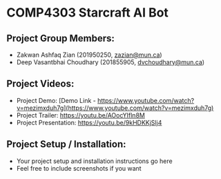 # COMP4303 Starcraft AI Bot

## Project Group Members:

* Zakwan Ashfaq Zian (201950250, zazian@mun.ca)
* Deep Vasantbhai Choudhary (201855905, dvchoudhary@mun.ca)

## Project Videos:

* Project Demo: [Demo Link - https://www.youtube.com/watch?v=mezimxduh7g](https://www.youtube.com/watch?v=mezimxduh7g)
* Project Trailer: https://youtu.be/AOocYIfln8M
* Project  Presentation: https://youtu.be/9kHDKKjSlj4

## Project Setup / Installation:

* Your project setup and installation instructions go here
* Feel free to include screenshots if you want
